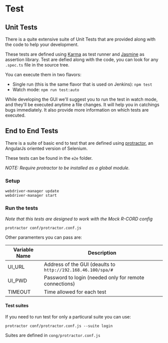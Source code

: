 # Test

## Unit Tests

There is a quite extensive suite of Unit Tests that are provided along with the code to help your development.

These tests are defined using [Karma](https://karma-runner.github.io/1.0/index.html) as test runner and [Jasmine](https://jasmine.github.io/) as assertion library. Test are defied along with the code, you can look for any `.spec.ts` file in the source tree.

You can execute them in two flavors:
- Single run (this is the same flavor that is used on Jenkins): `npm test`
- Watch mode: `npm run test:auto`

While developing the GUI we'll suggest you to run the test in watch mode, and they'll be executed anytime a file changes. It will help you in catchings bugs immediately. It also provide more information on which tests are executed.

## End to End Tests

There is a suite of basic end to test that are defined using [protractor](http://www.protractortest.org/#/), an AngularJs oriented version of Selenium.

These tests can be found in the `e2e` folder.

_NOTE: Require protractor to be installed as a global module._

### Setup
```
webdriver-manager update
webdriver-manager start
```

### Run the tests

_Note that this tests are designed to work with the Mock R-CORD config_

```
protractor conf/protractor.conf.js 
```
 
Other paramenters you can pass are:

| Variable Name | Description                                                  |
|---------------|--------------------------------------------------------------|
| UI_URL        | Address of the GUI (deaults to `http://192.168.46.100/spa/#` |
| UI_PWD        | Password to login (needed only for remote connections)       |
| TIMEOUT       | Time allowed for each test                                   |
 
 #### Test suites
 
 If you need to run test for only a particural suite you can use:
 
 `protractor conf/protractor.conf.js --suite login`
 
 Suites are defined in `cong/protractor.conf.js`
